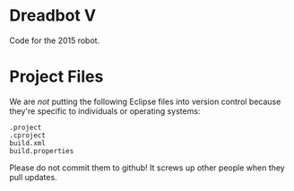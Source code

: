 Dreadbot V
============

Code for the 2015 robot.

Project Files
=============

We are *not* putting the following Eclipse files into version control
because they're specific to individuals or operating systems:

    .project
    .cproject
    build.xml
    build.properties

Please do not commit them to github! It screws up other people when they
pull updates.
